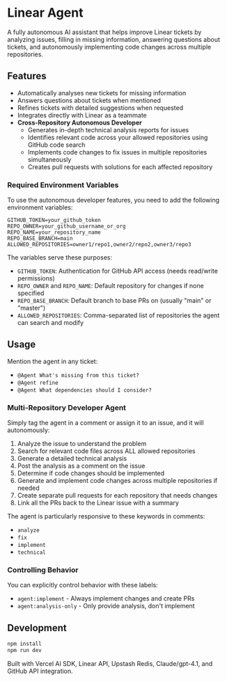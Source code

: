 # Linear Agent

A fully autonomous AI assistant that helps improve Linear tickets by analyzing issues, filling in missing information, answering questions about tickets, and autonomously implementing code changes across multiple repositories.

## Features

- Automatically analyses new tickets for missing information
- Answers questions about tickets when mentioned
- Refines tickets with detailed suggestions when requested
- Integrates directly with Linear as a teammate
- **Cross-Repository Autonomous Developer**
  - Generates in-depth technical analysis reports for issues
  - Identifies relevant code across your allowed repositories using GitHub code search
  - Implements code changes to fix issues in multiple repositories simultaneously
  - Creates pull requests with solutions for each affected repository

### Required Environment Variables

To use the autonomous developer features, you need to add the following environment variables:

```
GITHUB_TOKEN=your_github_token
REPO_OWNER=your_github_username_or_org
REPO_NAME=your_repository_name
REPO_BASE_BRANCH=main
ALLOWED_REPOSITORIES=owner1/repo1,owner2/repo2,owner3/repo3
```

The variables serve these purposes:

- `GITHUB_TOKEN`: Authentication for GitHub API access (needs read/write permissions)
- `REPO_OWNER` and `REPO_NAME`: Default repository for changes if none specified
- `REPO_BASE_BRANCH`: Default branch to base PRs on (usually "main" or "master")
- `ALLOWED_REPOSITORIES`: Comma-separated list of repositories the agent can search and modify

## Usage

Mention the agent in any ticket:

- `@Agent What's missing from this ticket?`
- `@Agent refine`
- `@Agent What dependencies should I consider?`

### Multi-Repository Developer Agent

Simply tag the agent in a comment or assign it to an issue, and it will autonomously:

1. Analyze the issue to understand the problem
2. Search for relevant code files across ALL allowed repositories
3. Generate a detailed technical analysis
4. Post the analysis as a comment on the issue
5. Determine if code changes should be implemented
6. Generate and implement code changes across multiple repositories if needed
7. Create separate pull requests for each repository that needs changes
8. Link all the PRs back to the Linear issue with a summary

The agent is particularly responsive to these keywords in comments:

- `analyze`
- `fix`
- `implement`
- `technical`

### Controlling Behavior

You can explicitly control behavior with these labels:

- `agent:implement` - Always implement changes and create PRs
- `agent:analysis-only` - Only provide analysis, don't implement

## Development

```bash
npm install
npm run dev
```

Built with Vercel AI SDK, Linear API, Upstash Redis, Claude/gpt-4.1, and GitHub API integration.
